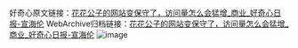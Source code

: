 好奇心原文链接：[花花公子的网站变保守了，访问量怎么会猛增_商业_好奇心日报-宣海伦](https://www.qdaily.com/articles/7774.html)
WebArchive归档链接：[花花公子的网站变保守了，访问量怎么会猛增_商业_好奇心日报-宣海伦](http://web.archive.org/web/20180418191759/http://www.qdaily.com:80/articles/7774.html)
![image](http://ww3.sinaimg.cn/large/007d5XDply1g3wjyoi7emj30u043b1kx)